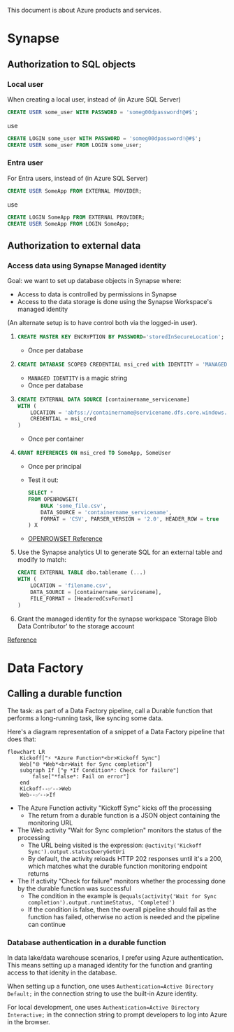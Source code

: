 This document is about Azure products and services.

# Synapse

## Authorization to SQL objects

### Local user

When creating a local user, instead of (in Azure SQL Server)

```sql
CREATE USER some_user WITH PASSWORD = 'someg00dpassword!@#$';
```

use

```sql
CREATE LOGIN some_user WITH PASSWORD = 'someg00dpassword!@#$';
CREATE USER some_user FROM LOGIN some_user;
```

### Entra user

For Entra users, instead of (in Azure SQL Server)

```sql
CREATE USER SomeApp FROM EXTERNAL PROVIDER;
```

use

```sql
CREATE LOGIN SomeApp FROM EXTERNAL PROVIDER;
CREATE USER SomeApp FROM LOGIN SomeApp;
```

## Authorization to external data

### Access data using Synapse Managed identity

Goal: we want to set up database objects in Synapse where:
- Access to data is controlled by permissions in Synapse
- Access to the data storage is done using the Synapse Workspace's managed identity

(An alternate setup is to have control both via the logged-in user).

1.  ```sql
    CREATE MASTER KEY ENCRYPTION BY PASSWORD='storedInSecureLocation';
    ```
    - Once per database
2.  ```sql
    CREATE DATABASE SCOPED CREDENTIAL msi_cred with IDENTITY = 'MANAGED IDENTITY'
    ```
    - `MANAGED IDENTITY` is a magic string
    - Once per database
3.  ```sql
    CREATE EXTERNAL DATA SOURCE [containername_servicename] 
    WITH (
        LOCATION = 'abfss://containername@servicename.dfs.core.windows.net',
        CREDENTIAL = msi_cred
    )
    ```
    - Once per container
4.  ```sql
    GRANT REFERENCES ON msi_cred TO SomeApp, SomeUser
    ```
    - Once per principal

    - Test it out:

      ```sql
      SELECT *
      FROM OPENROWSET(
          BULK 'some_file.csv',
          DATA_SOURCE = 'containername_servicename',
          FORMAT = 'CSV', PARSER_VERSION = '2.0', HEADER_ROW = true
      ) X
      ```
    - [OPENROWSET Reference](https://learn.microsoft.com/en-us/azure/synapse-analytics/sql/develop-openrowset)

5. Use the Synapse analytics UI to generate SQL for an external table and modify to match:
	```sql
    CREATE EXTERNAL TABLE dbo.tablename (...)
	WITH (
		LOCATION = 'filename.csv',
		DATA_SOURCE = [containername_servicename],
		FILE_FORMAT = [HeaderedCsvFormat]
	)
    ```
6.  Grant the managed identity for the synapse workspace 'Storage Blob Data Contributor' to the storage account

[Reference](https://learn.microsoft.com/en-us/azure/synapse-analytics/sql/develop-storage-files-storage-access-control)

# Data Factory

## Calling a durable function

The task: as part of a Data Factory pipeline, call a Durable function that performs a long-running task, like syncing some data.

Here's a diagram representation of a snippet of a Data Factory pipeline that does that:

```mermaid
flowchart LR
    Kickoff["⚡ *Azure Function*<br>Kickoff Sync"]
    Web["🌐 *Web*<br>Wait for Sync completion"]
    subgraph If ["╦ *If Condition*: Check for failure"]
        false["*false*: Fail on error"]
    end
    Kickoff--✅-->Web
    Web--✅-->If
```

- The Azure Function activity "Kickoff Sync" kicks off the processing
  - The return from a durable function is a JSON object containing the monitoring URL
- The Web activity "Wait for Sync completion" monitors the status of the processing
  - The URL being visited is the expression: `@activity('Kickoff Sync').output.statusQueryGetUri`
  - By default, the activity reloads HTTP 202 responses until it's a 200, which matches what the durable function monitoring endpoint returns
- The If activity "Check for failure" monitors whether the processing done by the durable function was successful
  - The condition in the example is `@equals(activity('Wait for Sync completion').output.runtimeStatus, 'Completed')`
  - If the condition is false, then the overall pipeline should fail as the function has failed, otherwise no action is needed and the pipeline can continue

### Database authentication in a durable function

In data lake/data warehouse scenarios, I prefer using Azure authentication. This means setting up a managed identity for the function and granting access to that idenity in the database.

When setting up a function, one uses `Authentication=Active Directory Default;` in the connection string to use the built-in Azure identity.

For local development, one uses `Authentication=Active Directory Interactive;` in the connection string to prompt developers to log into Azure in the browser.
